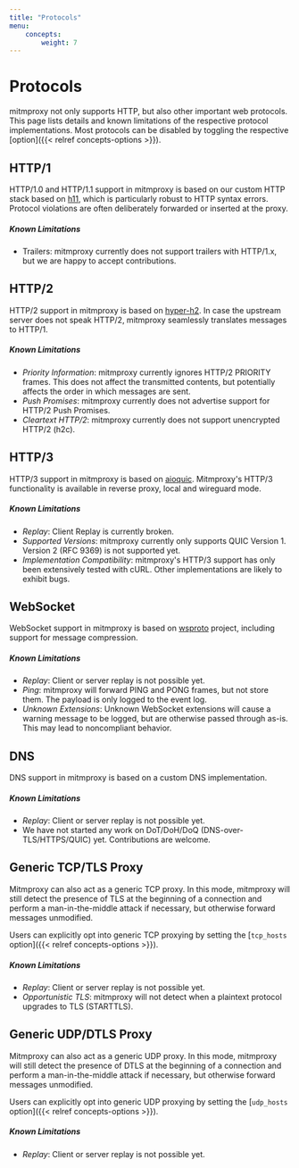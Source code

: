 ```yaml
---
title: "Protocols"
menu:
    concepts:
        weight: 7
---
```


# Protocols

mitmproxy not only supports HTTP, but also other important web protocols.
This page lists details and known limitations of the respective protocol implementations.
Most protocols can be disabled by toggling the respective [option]({{< relref concepts-options >}}).

## HTTP/1

HTTP/1.0 and HTTP/1.1 support in mitmproxy is based on our custom HTTP stack based on
[h11](https://github.com/python-hyper/h11), which is particularly robust to HTTP syntax
errors. Protocol violations are often deliberately forwarded or inserted at the proxy.

##### Known Limitations

- Trailers: mitmproxy currently does not support trailers with HTTP/1.x, but we are happy to accept contributions.

## HTTP/2

HTTP/2 support in mitmproxy is based on [hyper-h2](https://github.com/python-hyper/hyper-h2). In case the upstream
server does not speak HTTP/2, mitmproxy seamlessly translates messages to HTTP/1.

##### Known Limitations

- *Priority Information*: mitmproxy currently ignores HTTP/2 PRIORITY frames. This does not affect the transmitted
  contents, but potentially affects the order in which messages are sent.
- *Push Promises*: mitmproxy currently does not advertise support for HTTP/2 Push Promises.
- *Cleartext HTTP/2*: mitmproxy currently does not support unencrypted HTTP/2 (h2c).

## HTTP/3

HTTP/3 support in mitmproxy is based on [aioquic](https://github.com/aiortc/aioquic). Mitmproxy's HTTP/3 functionality
is available in reverse proxy, local and wireguard mode.

##### Known Limitations

- *Replay*: Client Replay is currently broken.
- *Supported Versions*: mitmproxy currently only supports QUIC Version 1. Version 2 (RFC 9369) is not supported yet.
- *Implementation Compatibility*: mitmproxy's HTTP/3 support has only been extensively tested with cURL.
  Other implementations are likely to exhibit bugs.

## WebSocket

WebSocket support in mitmproxy is based on [wsproto](https://github.com/python-hyper/wsproto) project, including support
for message compression.

##### Known Limitations

- *Replay*: Client or server replay is not possible yet.
- *Ping*: mitmproxy will forward PING and PONG frames, but not store them. The payload is only logged to the event log.
- *Unknown Extensions*: Unknown WebSocket extensions will cause a warning message to be logged, but are otherwise passed
  through as-is. This may lead to noncompliant behavior.

## DNS

DNS support in mitmproxy is based on a custom DNS implementation.

##### Known Limitations

- *Replay*: Client or server replay is not possible yet.
- We have not started any work on DoT/DoH/DoQ (DNS-over-TLS/HTTPS/QUIC) yet. Contributions are welcome.

## Generic TCP/TLS Proxy

Mitmproxy can also act as a generic TCP proxy. In this mode, mitmproxy will still detect the presence of TLS at the
beginning of a connection and perform a man-in-the-middle attack if necessary, but otherwise forward messages
unmodified.

Users can explicitly opt into generic TCP proxying by setting the [`tcp_hosts` option]({{< relref concepts-options >}}).

##### Known Limitations

- *Replay*: Client or server replay is not possible yet.
- *Opportunistic TLS*: mitmproxy will not detect when a plaintext protocol upgrades to TLS (STARTTLS).


## Generic UDP/DTLS Proxy

Mitmproxy can also act as a generic UDP proxy. In this mode, mitmproxy will still detect the presence of DTLS at the
beginning of a connection and perform a man-in-the-middle attack if necessary, but otherwise forward messages
unmodified.

Users can explicitly opt into generic UDP proxying by setting the [`udp_hosts` option]({{< relref concepts-options >}}).

##### Known Limitations

- *Replay*: Client or server replay is not possible yet.
